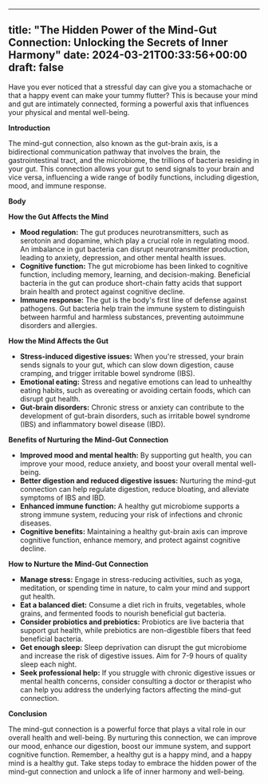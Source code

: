 
---
title: "The Hidden Power of the Mind-Gut Connection: Unlocking the Secrets of Inner Harmony"
date: 2024-03-21T00:33:56+00:00
draft: false
---

Have you ever noticed that a stressful day can give you a stomachache or that a happy event can make your tummy flutter? This is because your mind and gut are intimately connected, forming a powerful axis that influences your physical and mental well-being.

**Introduction**

The mind-gut connection, also known as the gut-brain axis, is a bidirectional communication pathway that involves the brain, the gastrointestinal tract, and the microbiome, the trillions of bacteria residing in your gut. This connection allows your gut to send signals to your brain and vice versa, influencing a wide range of bodily functions, including digestion, mood, and immune response.

**Body**

**How the Gut Affects the Mind**

* **Mood regulation:** The gut produces neurotransmitters, such as serotonin and dopamine, which play a crucial role in regulating mood. An imbalance in gut bacteria can disrupt neurotransmitter production, leading to anxiety, depression, and other mental health issues.
* **Cognitive function:** The gut microbiome has been linked to cognitive function, including memory, learning, and decision-making. Beneficial bacteria in the gut can produce short-chain fatty acids that support brain health and protect against cognitive decline.
* **Immune response:** The gut is the body's first line of defense against pathogens. Gut bacteria help train the immune system to distinguish between harmful and harmless substances, preventing autoimmune disorders and allergies.

**How the Mind Affects the Gut**

* **Stress-induced digestive issues:** When you're stressed, your brain sends signals to your gut, which can slow down digestion, cause cramping, and trigger irritable bowel syndrome (IBS).
* **Emotional eating:** Stress and negative emotions can lead to unhealthy eating habits, such as overeating or avoiding certain foods, which can disrupt gut health.
* **Gut-brain disorders:** Chronic stress or anxiety can contribute to the development of gut-brain disorders, such as irritable bowel syndrome (IBS) and inflammatory bowel disease (IBD).

**Benefits of Nurturing the Mind-Gut Connection**

* **Improved mood and mental health:** By supporting gut health, you can improve your mood, reduce anxiety, and boost your overall mental well-being.
* **Better digestion and reduced digestive issues:** Nurturing the mind-gut connection can help regulate digestion, reduce bloating, and alleviate symptoms of IBS and IBD.
* **Enhanced immune function:** A healthy gut microbiome supports a strong immune system, reducing your risk of infections and chronic diseases.
* **Cognitive benefits:** Maintaining a healthy gut-brain axis can improve cognitive function, enhance memory, and protect against cognitive decline.

**How to Nurture the Mind-Gut Connection**

* **Manage stress:** Engage in stress-reducing activities, such as yoga, meditation, or spending time in nature, to calm your mind and support gut health.
* **Eat a balanced diet:** Consume a diet rich in fruits, vegetables, whole grains, and fermented foods to nourish beneficial gut bacteria.
* **Consider probiotics and prebiotics:** Probiotics are live bacteria that support gut health, while prebiotics are non-digestible fibers that feed beneficial bacteria.
* **Get enough sleep:** Sleep deprivation can disrupt the gut microbiome and increase the risk of digestive issues. Aim for 7-9 hours of quality sleep each night.
* **Seek professional help:** If you struggle with chronic digestive issues or mental health concerns, consider consulting a doctor or therapist who can help you address the underlying factors affecting the mind-gut connection.

**Conclusion**

The mind-gut connection is a powerful force that plays a vital role in our overall health and well-being. By nurturing this connection, we can improve our mood, enhance our digestion, boost our immune system, and support cognitive function. Remember, a healthy gut is a happy mind, and a happy mind is a healthy gut. Take steps today to embrace the hidden power of the mind-gut connection and unlock a life of inner harmony and well-being.